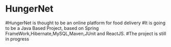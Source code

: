 # HungerNet
#HungerNet is thought to be an online platform for food delivery
#It is going to be a Java Based Project, based on Spring FrameWork,Hibernate,MySQL,Maven,JUnit and ReactJS.
#The project is still in progress
